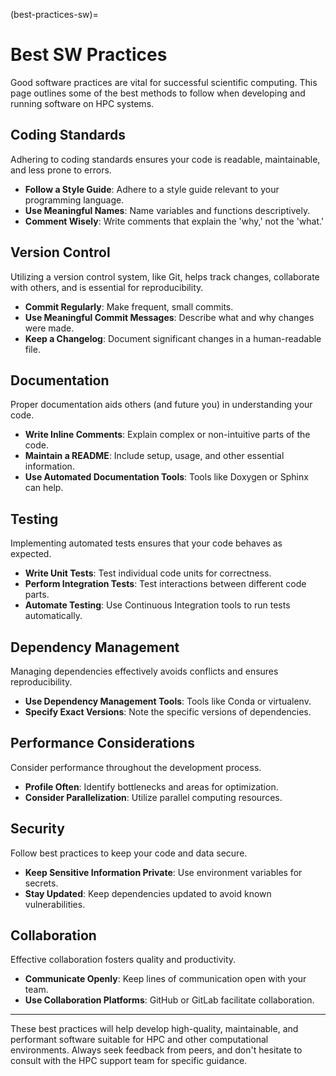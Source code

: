 (best-practices-sw)=
# Best SW Practices
Good software practices are vital for successful scientific computing. This page outlines some of the best methods to follow when developing and running software on HPC systems.


## Coding Standards

Adhering to coding standards ensures your code is readable, maintainable, and less prone to errors.

- **Follow a Style Guide**: Adhere to a style guide relevant to your programming language.
- **Use Meaningful Names**: Name variables and functions descriptively.
- **Comment Wisely**: Write comments that explain the 'why,' not the 'what.'

## Version Control

Utilizing a version control system, like Git, helps track changes, collaborate with others, and is essential for reproducibility.

- **Commit Regularly**: Make frequent, small commits.
- **Use Meaningful Commit Messages**: Describe what and why changes were made.
- **Keep a Changelog**: Document significant changes in a human-readable file.

## Documentation

Proper documentation aids others (and future you) in understanding your code.

- **Write Inline Comments**: Explain complex or non-intuitive parts of the code.
- **Maintain a README**: Include setup, usage, and other essential information.
- **Use Automated Documentation Tools**: Tools like Doxygen or Sphinx can help.

## Testing

Implementing automated tests ensures that your code behaves as expected.

- **Write Unit Tests**: Test individual code units for correctness.
- **Perform Integration Tests**: Test interactions between different code parts.
- **Automate Testing**: Use Continuous Integration tools to run tests automatically.

## Dependency Management

Managing dependencies effectively avoids conflicts and ensures reproducibility.

- **Use Dependency Management Tools**: Tools like Conda or virtualenv.
- **Specify Exact Versions**: Note the specific versions of dependencies.

## Performance Considerations

Consider performance throughout the development process.

- **Profile Often**: Identify bottlenecks and areas for optimization.
- **Consider Parallelization**: Utilize parallel computing resources.

## Security

Follow best practices to keep your code and data secure.

- **Keep Sensitive Information Private**: Use environment variables for secrets.
- **Stay Updated**: Keep dependencies updated to avoid known vulnerabilities.

## Collaboration

Effective collaboration fosters quality and productivity.

- **Communicate Openly**: Keep lines of communication open with your team.
- **Use Collaboration Platforms**: GitHub or GitLab facilitate collaboration.

---

These best practices will help develop high-quality, maintainable, and performant software suitable for HPC and other computational environments. Always seek feedback from peers, and don't hesitate to consult with the HPC support team for specific guidance.
